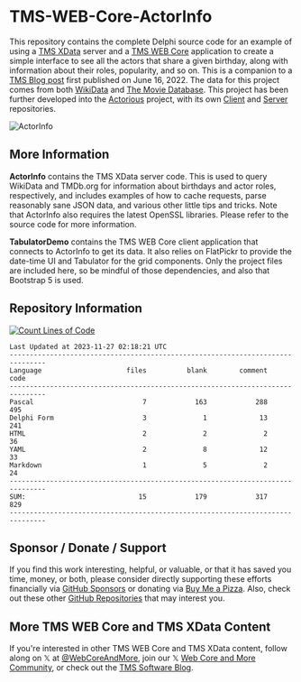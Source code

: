 # TMS-WEB-Core-ActorInfo
This repository contains the complete Delphi source code for an example of using a [TMS XData](https://www.tmssoftware.com/site/xdata.asp) server and a [TMS WEB Core](https://www.tmssoftware.com/site/tmswebcore.asp) application to create a simple interface to see all the actors that share a given birthday, along with information about their roles, popularity, and so on. This is a companion to a [TMS Blog post](https://www.tmssoftware.com/site/blog.asp?post=949) first published on June 16, 2022. The data for this project comes from both [WikiData](https://www.wikidata.org/wiki/Wikidata:Main_Page) and [The Movie Database](https://www.themoviedb.org). This project has been further developed into the [Actorious](https://www.actorious.com/) project, with its own [Client](https://github.com/500Foods/ActoriousClient) and [Server](https://github.com/500Foods/ActoriousServer) repositories.  

![ActorInfo](https://user-images.githubusercontent.com/41052272/173462502-bb6579c0-76ee-4e28-b172-6dfad7254d2e.gif)

## More Information
**ActorInfo** contains the TMS XData server code. This is used to query WikiData and TMDb.org for information about birthdays and actor roles, respectively, and includes examples of how to cache requests, parse reasonably sane JSON data, and various other little tips and tricks. Note that ActorInfo also requires the latest OpenSSL libraries. Please refer to the source code for more information.

**TabulatorDemo** contains the TMS WEB Core client application that connects to ActorInfo to get its data. It also relies on FlatPickr to provide the date-time UI and Tabulator for the grid components. Only the project files are included here, so be mindful of those dependencies, and also that Bootstrap 5 is used.

## Repository Information
[![Count Lines of Code](https://github.com/500Foods/TMS-WEB-Core-ActorInfo/actions/workflows/main.yml/badge.svg)](https://github.com/500Foods/TMS-WEB-Core-ActorInfo/actions/workflows/main.yml)
<!--CLOC-START -->
```
Last Updated at 2023-11-27 02:18:21 UTC
-------------------------------------------------------------------------------
Language                     files          blank        comment           code
-------------------------------------------------------------------------------
Pascal                           7            163            288            495
Delphi Form                      3              1             13            241
HTML                             2              2              2             36
YAML                             2              8             12             33
Markdown                         1              5              2             24
-------------------------------------------------------------------------------
SUM:                            15            179            317            829
-------------------------------------------------------------------------------
```
<!--CLOC-END-->

## Sponsor / Donate / Support
If you find this work interesting, helpful, or valuable, or that it has saved you time, money, or both, please consider directly supporting these efforts financially via [GitHub Sponsors](https://github.com/sponsors/500Foods) or donating via [Buy Me a Pizza](https://www.buymeacoffee.com/andrewsimard500). Also, check out these other [GitHub Repositories](https://github.com/500Foods?tab=repositories&q=&sort=stargazers) that may interest you.

## More TMS WEB Core and TMS XData Content
If you're interested in other TMS WEB Core and TMS XData content, follow along on 𝕏 at [@WebCoreAndMore](https://x.com/WebCoreAndMore), join our 𝕏 [Web Core and More Community](https://twitter.com/i/communities/1683267402384183296), or check out the [TMS Software Blog](https://www.tmssoftware.com/site/blog.asp).
